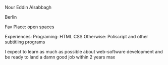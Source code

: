 Nour Eddin Alsabbagh

Berlin

Fav Place: open spaces

Experiences: Programing: HTML CSS Otherwise: Poliscript and other subtitling programs

I expect to learn as much as possible about web-software development and be ready to land a damn good job within 2 years max
